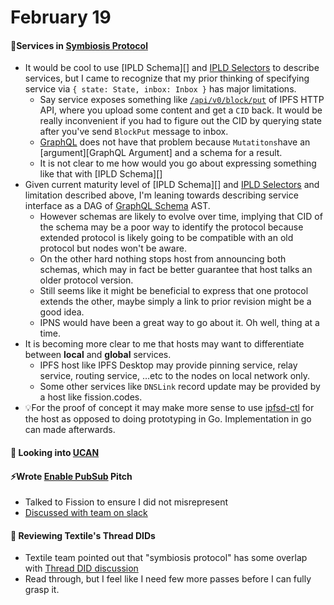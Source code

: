 # February 19

#### 💭Services in [Symbiosis Protocol][]

- It would be cool to use [IPLD Schema][] and [IPLD Selectors][] to describe services, but I came to recognize that my prior thinking of specifying service via `{ state: State, inbox: Inbox }` has major limitations.
  - Say service exposes something like [`/api/v0/block/put`][] of IPFS HTTP API, where you upload some content and get a `CID` back. It would be really inconvenient if you had to figure out the CID by querying state after you've send `BlockPut` message to inbox.
  - [GraphQL][] does not have that problem because `Mutatitons`have an [argument][GraphQL Argument] and a schema for a result.
  - It is not clear to me how would you go about expressing something like that with [IPLD Schema][]
- Given current maturity level of [IPLD Schema][] and [IPLD Selectors][] and limitation described above, I'm leaning towards describing service interface as a DAG of [GraphQL Schema][] AST.
  - However schemas are likely to evolve over time, implying that CID of the schema may be a poor way to identify the protocol because extended protocol is likely going to be compatible with an old protocol but nodes won't be aware.
  - On the other hard nothing stops host from announcing both schemas, which may in fact be better guarantee that host talks an older protocol  version.
  - Still seems like it might be beneficial to express that one protocol extends the other, maybe simply a link to prior revision might be a good idea.
  - IPNS would have been a great way to go about it. Oh well, thing at a time.
- It is becoming more clear to me that hosts may want to differentiate between **local** and **global** services.
  - IPFS host like IPFS Desktop may provide pinning service, relay service, routing service, …etc to the nodes on local network only.
  - Some other services like `DNSLink` record update may be provided by a host like fission.codes.
- 💡For the proof of concept it may make more sense to use [ipfsd-ctl][] for the host as opposed to doing prototyping in Go. Implementation in go can made afterwards.

#### 🧐 Looking into [UCAN][]

#### ⚡️Wrote [Enable PubSub][] Pitch

- Talked to Fission to ensure I did not misrepresent
- [Discussed with team on slack][pubsub-discuss]

#### 🧐 Reviewing Textile's Thread DIDs

- Textile team pointed out that "symbiosis protocol" has some overlap with [Thread DID discussion][]
- Read through, but I feel like I need few more passes before I can fully grasp it.



[Symbiosis Protocol]:https://github.com/protocol/web3-dev-team/pull/18
[graphql]:https://graphql.org/
[GraphQL schema]:https://graphql.org/learn/schema/
[IPLD schemas]:https://specs.ipld.io/schemas/
[go-ipld-graphql]:https://github.com/ipld/go-ipld-graphql
[GraphQL Arguments]:https://graphql.org/learn/queries/#arguments
[IPLD Selectors]:https://specs.ipld.io/selectors/selectors.html#introduction
[`/api/v0/block/put`]:https://docs.ipfs.io/reference/http/api/#api-v0-block-put
[UCAN]:https://blog.fission.codes/auth-without-backend/
[ipfsd-ctl]:https://github.com/ipfs/js-ipfsd-ctl



[Enable PubSub]:https://github.com/protocol/web3-dev-team/pull/53/files



[pubsub-discuss]:https://protocollabs.slack.com/archives/C01L5S4TBPH/p1613763328261100
[Thread DID discussion]:https://github.com/textileio/go-threads/discussions/483